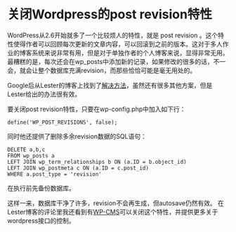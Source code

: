 # 关闭Wordpress的post revision特性

WordPress从2.6开始就多了一个比较烦人的特性，就是 post revision 。这个特性使得作者可以回顾每次更新的文章内容，可以回滚到之前的版本。这对于多人作业的博客系统来说非常有用，但是对于单独作者的个人博客来说，显得非常无用。最糟糕的是，每次还会在wp_posts中添加新的记录，如果修改的很多的话，不一会，就会让整个数据库充满revision，而那些恰恰可能是毫无用处的。

Google后从Lester的博客上找到了[解决方法](http://lesterchan.net/wordpress/2008/07/17/how-to-turn-off-post-revision-in-wordpress-26/)，虽然还有很多其他方案，但是Lester给出的办法很有效。

要关闭post revision特性，只要在wp-config.php中加入如下行：
```
define('WP_POST_REVISIONS', false);
```
同时他还提供了删除多余revision数据的SQL语句：
```
DELETE a,b,c  
FROM wp_posts a  
LEFT JOIN wp_term_relationships b ON (a.ID = b.object_id)  
LEFT JOIN wp_postmeta c ON (a.ID = c.post_id)  
WHERE a.post_type = 'revision'
```
在执行前先备份数据库。

这样一来，数据库干净了许多，revision不会再生成，但autosave仍然有效。
在Lester博客的评论里我还看到有[WP-CMS](http://wordpress.org/extend/plugins/wp-cms-post-control/)可以关闭这个特性，并提供更多关于wordpress接口的控制。